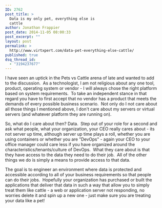 ```yaml
---
ID: 2762
post_title: >
  Data is my only pet, everything else is
  cattle
author: Jonathan Frappier
post_date: 2014-11-05 08:00:33
post_excerpt: ""
layout: post
permalink: >
  http://www.virtxpert.com/data-pet-everything-else-cattle/
published: true
dsq_thread_id:
  - "3194237677"
---
```

I have seen an uptick in the Pets vs Cattle arena of late and wanted to add to the discussion.  As a technologist, I am not religious about any one tool, product, operating system or vendor - I will always chose the right platform based on system requirements.  To take an independent stance in that regard you have to first accept that no vendor has a product that meets the demands of every possible business scenario.  Not only do I not care about all those things I mentioned above, I don't care about my servers or virtual servers (and whatever platform they are running on).

So, what do I care about then? Data.  Step out of your role for a second and ask what people, what your organization, your CEO really cares about - its not server up time, although server up time plays a roll, whether you are using containers or whether you are "DevOps" - again your CEO to your office manager could care less if you have organized around the characteristics/tenants/culture of DevOps.  What they care about is that they have access to the data they need to do their job.  All of the other things we do is simply a means to provide access to that data.

The goal is to engineer an environment where data is protected and accessible according to all of your business requirements so that people can do their jobs.  Hopefully your organization has purchased or built the applications that deliver that data in such a way that allow you to simply treat them like cattle - a web or application server not responding, no worries delete it and spin up a new one - just make sure you are treating your data like a pet!